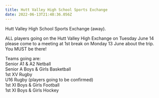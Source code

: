 ```yaml
---
title: Hutt Valley High School Sports Exchange
date: 2022-06-13T21:48:36.056Z
---
```

Hutt Valley High School Sports Exchange (away).

ALL players going on the Hutt Valley High Exchange on Tuesday June 14 please come to a meeting at 1st break on Monday 13 June about the trip.  
You MUST be there!



Teams going are:  
Senior A1 & A2 Netball  
Senior A Boys & Girls Basketball  
1st XV Rugby  
U16 Rugby (players going to be confirmed)  
1st XI Boys & Girls Football  
1st XI Boys & Girls Hockey